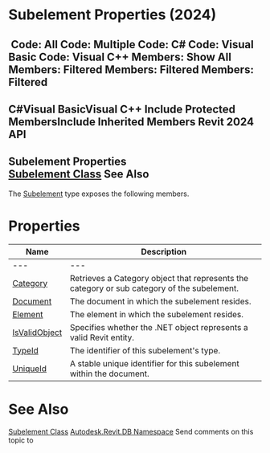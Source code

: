 # Subelement Properties (2024)

﻿
 Code: All Code: Multiple Code: C# Code: Visual Basic Code: Visual C++  Members: Show All Members: Filtered Members: Filtered Members: Filtered   
---  
C#Visual BasicVisual C++
Include Protected MembersInclude Inherited Members
Revit 2024 API  
---  
Subelement Properties  
[Subelement Class](2d15bb45-70af-5f84-e899-322742591251.md "Subelement Class") See Also  
---  
The [Subelement](2d15bb45-70af-5f84-e899-322742591251.md "Subelement Class") type exposes the following members.
# Properties
| Name | Description |
| --- | --- |
| --- | --- | --- |
| [Category](0b0c9dba-f5ce-b20d-f883-5ef39bb4a6a5.md "Category Property") | Retrieves a Category object that represents the category or sub category of the subelement. |
| [Document](5606267f-30e4-bd6c-8e06-43ad1f495585.md "Document Property") | The document in which the subelement resides. |
| [Element](507946d2-87d1-ccc4-d174-7f5e789ceadd.md "Element Property") | The element in which the subelement resides. |
| [IsValidObject](d1cfc136-56e5-614b-8d23-6b5ef2c7c874.md "IsValidObject Property") | Specifies whether the .NET object represents a valid Revit entity. |
| [TypeId](3480a4eb-8b80-c694-6a9b-9c5559cac920.md "TypeId Property") | The identifier of this subelement's type. |
| [UniqueId](2dd5798c-a4cd-edf1-b8c3-52f6cfc7e186.md "UniqueId Property") | A stable unique identifier for this subelement within the document. |

# See Also
[Subelement Class](2d15bb45-70af-5f84-e899-322742591251.md "Subelement Class")
[Autodesk.Revit.DB Namespace](87546ba7-461b-c646-cbb1-2cb8f5bff8b2.md "Autodesk.Revit.DB Namespace")
Send comments on this topic to 